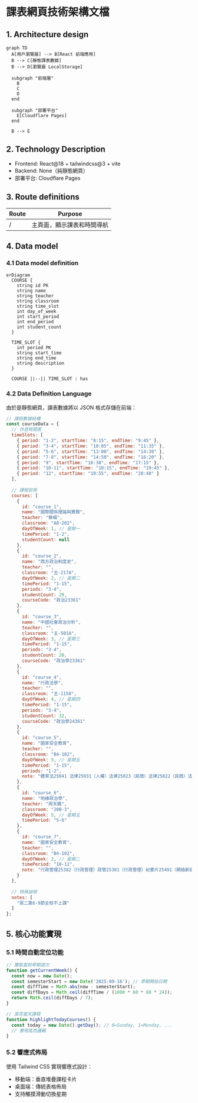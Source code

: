 # 課表網頁技術架構文檔

## 1. Architecture design

```mermaid
graph TD
  A[用戶瀏覽器] --> B[React 前端應用]
  B --> C[靜態課表數據]
  B --> D[瀏覽器 LocalStorage]
  
  subgraph "前端層"
    B
    C
    D
  end
  
  subgraph "部署平台"
    E[Cloudflare Pages]
  end
  
  B --> E
```

## 2. Technology Description

- Frontend: React@18 + tailwindcss@3 + vite
- Backend: None（純靜態網頁）
- 部署平台: Cloudflare Pages

## 3. Route definitions

| Route | Purpose |
|-------|---------|
| / | 主頁面，顯示課表和時間導航 |

## 4. Data model

### 4.1 Data model definition

```mermaid
erDiagram
  COURSE {
    string id PK
    string name
    string teacher
    string classroom
    string time_slot
    int day_of_week
    int start_period
    int end_period
    int student_count
  }
  
  TIME_SLOT {
    int period PK
    string start_time
    string end_time
    string description
  }
  
  COURSE ||--|| TIME_SLOT : has
```

### 4.2 Data Definition Language

由於是靜態網頁，課表數據將以 JSON 格式存儲在前端：

```javascript
// 課程數據結構
const courseData = {
  // 作息時間表
  timeSlots: [
    { period: "1-2", startTime: "8:15", endTime: "9:45" },
    { period: "3-4", startTime: "10:05", endTime: "11:35" },
    { period: "5-6", startTime: "13:00", endTime: "14:30" },
    { period: "7-8", startTime: "14:50", endTime: "16:20" },
    { period: "9", startTime: "16:30", endTime: "17:15" },
    { period: "10-11", startTime: "18:15", endTime: "19:45" },
    { period: "12", startTime: "19:55", endTime: "20:40" }
  ],
  
  // 課程安排
  courses: [
    {
      id: "course_1",
      name: "國際關係理論與實務",
      teacher: "蔡楊",
      classroom: "A8-202",
      dayOfWeek: 1, // 星期一
      timePeriod: "1-2",
      studentCount: null
    },
    {
      id: "course_2",
      name: "西方政治制度史",
      teacher: "",
      classroom: "主-217A",
      dayOfWeek: 2, // 星期二
      timePeriod: "1-15",
      periods: "3-4",
      studentCount: 29,
      courseCode: "政治23361"
    },
    {
      id: "course_3",
      name: "中國社會政治分析",
      teacher: "",
      classroom: "主-501A",
      dayOfWeek: 3, // 星期三
      timePeriod: "1-15",
      periods: "3-4",
      studentCount: 20,
      courseCode: "政治學23361"
    },
    {
      id: "course_4",
      name: "行政法學",
      teacher: "",
      classroom: "主-1150",
      dayOfWeek: 4, // 星期四
      timePeriod: "1-15",
      periods: "3-4",
      studentCount: 32,
      courseCode: "政治學24361"
    },
    {
      id: "course_5",
      name: "國家安全教育",
      teacher: "",
      classroom: "B4-102",
      dayOfWeek: 5, // 星期五
      timePeriod: "1-15",
      periods: "1-2",
      note: "體育法25041 法律25031（人權）法律25023（民商）法律25022（民商）法律25021（民商）法律25011（基礎）"
    },
    {
      id: "course_6",
      name: "地緣政治學",
      teacher: "周天楓",
      classroom: "20B-3",
      dayOfWeek: 5, // 星期五
      timePeriod: "5-6"
    },
    {
      id: "course_7",
      name: "國家安全教育",
      teacher: "",
      classroom: "B4-102",
      dayOfWeek: 2, // 星期二
      timePeriod: "10-11",
      note: "行政管理25382（行政管理）政管25381（行政管理）紀委片25491（網絡新媒體）紀委片25481（攝影攝像）紀委片25471（紀錄片）"
    }
  ],
  
  // 特殊說明
  notes: [
    "周二第6-9節全校不上課"
  ]
};
```

## 5. 核心功能實現

### 5.1 時間自動定位功能
```javascript
// 獲取當前學期週次
function getCurrentWeek() {
  const now = new Date();
  const semesterStart = new Date('2025-09-16'); // 學期開始日期
  const diffTime = Math.abs(now - semesterStart);
  const diffDays = Math.ceil(diffTime / (1000 * 60 * 60 * 24));
  return Math.ceil(diffDays / 7);
}

// 高亮當天課程
function highlightTodayCourses() {
  const today = new Date().getDay(); // 0=Sunday, 1=Monday, ...
  // 實現高亮邏輯
}
```

### 5.2 響應式佈局
使用 Tailwind CSS 實現響應式設計：
- 移動端：垂直堆疊課程卡片
- 桌面端：傳統表格佈局
- 支持觸摸滑動切換星期